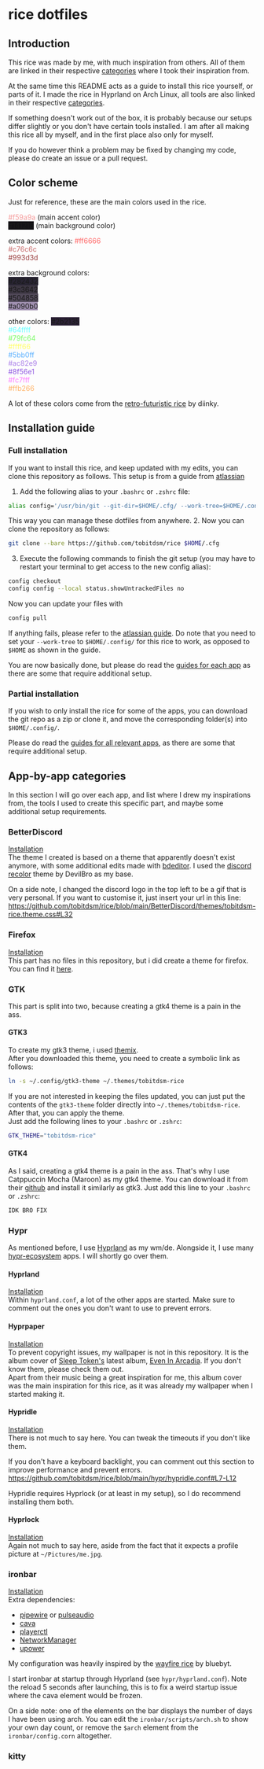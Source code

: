 # rice dotfiles
## Introduction
This rice was made by me, with much inspiration from others. All of them are linked in their respective [categories](#app-by-app-categories) where I took their inspiration from.

At the same time this README acts as a guide to install this rice yourself, or parts of it. I made the rice in Hyprland on Arch Linux, all tools are also linked in their respective [categories](#app-by-app-categories).

If something doesn't work out of the box, it is probably because our setups differ slightly or you don't have certain tools installed. I am after all making this rice all by myself, and in the first place also only for myself.

If you do however think a problem may be fixed by changing my code, please do create an issue or a pull request.

## Color scheme
Just for reference, these are the main colors used in the rice.

<span style="color:#f59a9a">#f59a9a</span> (main accent color)  
<span style="background:#141216">#141216</span> (main background color)

extra accent colors:
<span style="color:#f66">#ff6666</span>  
<span style="color:#C76C6C">#c76c6c</span>  
<span style="color:#993d3d">#993d3d</span>  

extra background colors:  
<span style="background:#282432">#282432</span>  
<span style="background:#3c3642">#3c3642</span>  
<span style="background:#504858">#504858</span>  
<span style="background:#a090b0">#a090b0</span>

other colors:
<span style="background:#2b2135">#2b2135</span>  
<span style="color:#64ffff">#64ffff</span>  
<span style="color:#79fc64">#79fc64</span>  
<span style="color:#ffff66">#ffff66</span>  
<span style="color:#5bb0ff">#5bb0ff</span>  
<span style="color:#AC82E9">#ac82e9</span>  
<span style="color:#8F56E1">#8f56e1</span>  
<span style="color:#fc7fff">#fc7fff</span>  
<span style="color:#ffb266">#ffb266</span>

A lot of these colors come from the [retro-futuristic rice](https://github.com/diinki/diinki-retrofuture/tree/main) by diinky.

## Installation guide
### Full installation
If you want to install this rice, and keep updated with my edits, you can clone this repository as follows. This setup is from a guide from [atlassian](https://www.atlassian.com/git/tutorials/dotfiles)

1. Add the following alias to your `.bashrc` or `.zshrc` file:
```bash
alias config='/usr/bin/git --git-dir=$HOME/.cfg/ --work-tree=$HOME/.config/'
```
This way you can manage these dotfiles from anywhere.
2. Now you can clone the repository as follows:
```bash
git clone --bare https://github.com/tobitdsm/rice $HOME/.cfg
```
3. Execute the following commands to finish the git setup (you may have to restart your terminal to get access to the new config alias):
```bash
config checkout
config config --local status.showUntrackedFiles no
```
Now you can update your files with
```bash
config pull
```
If anything fails, please refer to the [atlassian guide](https://www.atlassian.com/git/tutorials/dotfiles). Do note that you need to set your `--work-tree` to `$HOME/.config/` for this rice to work, as opposed to `$HOME` as shown in the guide.

You are now basically done, but please do read the [guides for each app](#app-by-app-categories) as there are some that require additional setup.
### Partial installation
If you wish to only install the rice for some of the apps, you can download the git repo as a zip or clone it, and move the corresponding folder(s) into `$HOME/.config/`.

Please do read the [guides for all relevant apps](#app-by-app-categories), as there are some that require additional setup.

## App-by-app categories
In this section I will go over each app, and list where I drew my inspirations from, the tools I used to create this specific part, and maybe some additional setup requirements.
### BetterDiscord
[Installation](https://betterdiscord.app/)  
The theme I created is based on a theme that apparently doesn't exist anymore, with some additional edits made with [bdeditor](https://bdeditor.dev/). I used the [discord recolor](https://bdeditor.dev/theme/discordrecolor) theme by DevilBro as my base.

On a side note, I changed the discord logo in the top left to be a gif that is very personal. If you want to customise it, just insert your url in this line:
https://github.com/tobitdsm/rice/blob/main/BetterDiscord/themes/tobitdsm-rice.theme.css#L32

### Firefox
[Installation](https://addons.mozilla.org/en-US/firefox/addon/firefox-color/)  
This part has no files in this repository, but i did create a theme for firefox. You can find it [here](https://color.firefox.com/?theme=XQAAAAKCBAAAAAAAAABBqYhm849SCicxcUhA3DJozHnOMuotJJHsei94VjnaKzYAmRnTKRdrN8Xt1Z94zxuyBJi2-pXmGsL3Puqw7t2TbhVJGEHomTgwfjkihoH6ur7c3GSIpxBl47_UbiH27J0Sl5EbbIPOLxqhsldz6VMRkLzFAQFM97o4HX0s2_wkpq2D3HMVagsiT8dFS6cltWk89iITePANf60AJUAdfGT-e4ACbXR4_RXRszwcmoHtf43Jk_9Saigkin3wdlMoclJMRkh9Pi8X9ZDIghKDYaaR0HLpAWVpjHhceS1S9lz5LS_Tmv4KE9Zu12rRY8pl2A63rFpdkvX4INB1dB6-Q8obiyM28CA0jS3-kjpZEB5YzPGgqh4nkjYGQqO_x-oWM0QqxNMOEHrxJUP_t26sd-dBySHP_hS8kmOZgldE3FDyiokJHhcqImbaYcQP2hZh6xSHqyjj5nCX6k4G9L7d4-fKKfi7XZvYyRqDc6wSBjNG6dfoF3Q1zzuwas8Z6ZeTj5otV1K1Ut0xMDWMYdoIQpIaDYhGs7KeiuaL2RU5Jg2c__cz-1k).

### GTK
This part is split into two, because creating a gtk4 theme is a pain in the ass.
#### GTK3
To create my gtk3 theme, i used [themix](https://github.com/themix-project/themix-gui).  
After you downloaded this theme, you need to create a symbolic link as follows:
```bash
ln -s ~/.config/gtk3-theme ~/.themes/tobitdsm-rice
```
If you are not interested in keeping the files updated, you can just put the contents of the `gtk3-theme` folder directly into `~/.themes/tobitdsm-rice`.  
After that, you can apply the theme.  
Just add the following lines to your `.bashrc` or `.zshrc`:
```bash
GTK_THEME="tobitdsm-rice"
```
#### GTK4
As I said, creating a gtk4 theme is a pain in the ass. That's why I use Catppuccin Mocha (Maroon) as my gtk4 theme. You can download it from their [github](https://github.com/catppuccin/gtk) and install it similarly as gtk3. Just add this line to your `.bashrc` or `.zshrc`:
```bash
IDK BRO FIX
```

### Hypr
As mentioned before, I use [Hyprland](https://hypr.land/) as my wm/de. Alongside it, I use many [hypr-ecosystem](https://wiki.hypr.land/Hypr-Ecosystem/) apps. I will shortly go over them.
#### Hyprland
[Installation](https://wiki.hypr.land/Getting-Started/Installation/)  
Within `hyprland.conf`, a lot of the other apps are started. Make sure to comment out the ones you don't want to use to prevent errors.
#### Hyprpaper
[Installation](https://wiki.hypr.land/Hypr-Ecosystem/hyprpaper/)  
To prevent copyright issues, my wallpaper is not in this repository. It is the album cover of [Sleep Token's](https://en.wikipedia.org/wiki/Sleep_Token) latest album, [Even In Arcadia](https://sleeptoken.lnk.to/EvenInArcadia). If you don't know them, please check them out.  
Apart from their music being a great inspiration for me, this album cover was the main inspiration for this rice, as it was already my wallpaper when I started making it.
#### Hypridle
[Installation](https://wiki.hypr.land/Hypr-Ecosystem/hypridle/)  
There is not much to say here. You can tweak the timeouts if you don't like them.

If you don't have a keyboard backlight, you can comment out this section to improve performance and prevent errors.
https://github.com/tobitdsm/rice/blob/main/hypr/hypridle.conf#L7-L12

Hypridle requires Hyprlock (or at least in my setup), so I do recommend installing them both.
#### Hyprlock
[Installation](https://wiki.hypr.land/Hypr-Ecosystem/hyprlock/)  
Again not much to say here, aside from the fact that it expects a profile picture at `~/Pictures/me.jpg`.

### ironbar
[Installation](https://github.com/JakeStanger/ironbar)  
Extra dependencies:
- [pipewire](https://www.pipewire.org/) or [pulseaudio](https://wiki.archlinux.org/title/PulseAudio)
- [cava](https://github.com/karlstav/cava)
- [playerctl](https://github.com/altdesktop/playerctl)
- [NetworkManager](https://www.networkmanager.dev/)
- [upower](https://gitlab.freedesktop.org/upower/upower)

My configuration was heavily inspired by the [wayfire rice](https://github.com/bluebyt/Wayfire-dots) by bluebyt.

I start ironbar at startup through Hyprland (see `hypr/hyprland.conf`). Note the reload 5 seconds after launching, this is to fix a weird startup issue where the cava element would be frozen.

On a side note: one of the elements on the bar displays the number of days I have been using arch. You can edit the `ironbar/scripts/arch.sh` to show your own day count, or remove the `$arch` element from the `ironbar/config.corn` altogether.

### kitty
